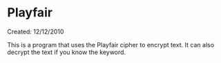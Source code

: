 # Playfair
Created: 12/12/2010

This is a program that uses the Playfair cipher to encrypt text. It can also decrypt the text if you know the keyword.
